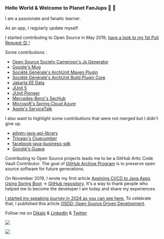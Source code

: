 ### Hello World & Welcome to Planet FanJups 🚀 👋

<!--
**FanJups/FanJups** is a ✨ _special_ ✨ repository because its `README.md` (this file) appears on your GitHub profile.

Here are some ideas to get you started:

- 🔭 I’m currently working on ...
- 🌱 I’m currently learning ...
- 👯 I’m looking to collaborate on ...
- 🤔 I’m looking for help with ...
- 💬 Ask me about ...
- 📫 How to reach me: ...
- 😄 Pronouns: ...
- ⚡ Fun fact: ...
-->

I am a passionate and fanatic learner.

As an app, I regularly update myself.

I started contributing to Open Source in May 2019, [have a look to my 1st Pull Request 😊 !](https://github.com/societe-generale/arch-unit-maven-plugin/pull/5)

Some contributions :

- [Open Source Society Cameroon's Js Generator](https://github.com/osscameroon/js-generator/commits?author=FanJups)
- [Google's Mug](https://github.com/google/mug/commits?author=FanJups)
- [Société Générale's ArchUnit Maven Plugin](https://github.com/societe-generale/arch-unit-maven-plugin/commits?author=FanJups)
- [Société Générale's ArchUnit Build Plugin Core](https://github.com/societe-generale/arch-unit-build-plugin-core/commits?author=FanJups)
- [Jakarta EE Data](https://github.com/jakartaee/data/pull/213)
- [JUnit 5](https://github.com/junit-team/junit5/issues/3569)
- [JUnit Pioneer](https://github.com/junit-pioneer/junit-pioneer/pull/819)
- [Mercedes-Benz's SecHub](https://github.com/mercedes-benz/sechub/commits?author=FanJups)
- [Microsoft's Spring Cloud Azure](https://github.com/microsoft/spring-cloud-azure/commits?author=FanJups)
- [Apple's ServiceTalk](https://github.com/apple/servicetalk/commits?author=FanJups)

I also want to highlight some contributions that were not merged but I didn't give up.

- [adyen-java-api-library](https://github.com/Adyen/adyen-java-api-library/pull/281)
- [Trivago's Cluecumber](https://github.com/trivago/cluecumber/issues/219)
- [facebook-java-business-sdk](https://github.com/facebook/facebook-java-business-sdk/pull/268)
- [Google's Guava](https://github.com/google/guava/pull/3749)


Contributing to Open Source projects leads me to be a GitHub Artic Code Vault Contributor. The goal of [GitHub Archive Program](https://archiveprogram.github.com/) is to preserve open source software for future generations.

On November 2019, I wrote my first article [Applying CI/CD to Java Apps Using Spring Boot](https://dzone.com/articles/applying-cicd-to-java-apps-using-spring-boot) -> [GitHub repository](https://github.com/FanJups/cicd-applied-to-spring-boot-java-app). It's a way to thank people who helped me to become the developer I am today and share my experiences.

[I started my speaking journey in 2024 as you can see here.](https://github.com/FanJups/public-speaking) To celebrate that, I published this article [OSDD: Open Source Driven Development](https://blog.osscameroon.com/posts/open-source-driven-development).


Follow me on [Dikalo](https://www.dklo.co/profile/fanjups) & [LinkedIn](https://www.linkedin.com/in/fanon-jupkwo/) & [Twitter](https://twitter.com/fanjups)

![](https://hit.yhype.me/github/profile?user_id=25267726)


[![](https://ossrank.com/widget/377907)](https://ossrank.com/c/377907-fanon-jupkwo)
